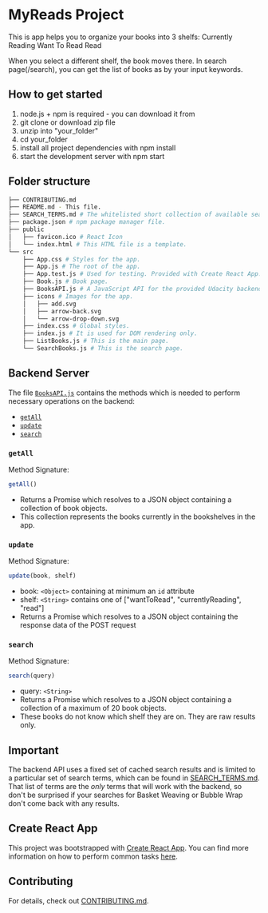 # MyReads Project

This is app helps you to organize your books into 3 shelfs:
Currently Reading
Want To Read
Read

When you select a different shelf, the book moves there. In search page(/search), you can get the list of books as by your input keywords.

## How to get started
1. node.js + npm is required - you can download it from 
2. git clone or download zip file
3. unzip into "your_folder"
4. cd your_folder
5. install all project dependencies with npm install
6. start the development server with npm start

## Folder structure
```bash
├── CONTRIBUTING.md
├── README.md - This file.
├── SEARCH_TERMS.md # The whitelisted short collection of available search terms.
├── package.json # npm package manager file.
├── public
│   ├── favicon.ico # React Icon
│   └── index.html # This HTML file is a template.
└── src
    ├── App.css # Styles for the app.
    ├── App.js # The root of the app.
    ├── App.test.js # Used for testing. Provided with Create React App. Testing is encouraged, but not required.
	├── Book.js # Book page.
    ├── BooksAPI.js # A JavaScript API for the provided Udacity backend. Instructions for the methods are below.
    ├── icons # Images for the app.
    │   ├── add.svg
    │   ├── arrow-back.svg
    │   └── arrow-drop-down.svg
    ├── index.css # Global styles.
    ├── index.js # It is used for DOM rendering only.
	├── ListBooks.js # This is the main page.
	└── SearchBooks.js # This is the search page.
```

## Backend Server

The file [`BooksAPI.js`](src/BooksAPI.js) contains the methods which is needed to perform necessary operations on the backend:

* [`getAll`](#getall)
* [`update`](#update)
* [`search`](#search)

### `getAll`

Method Signature:

```js
getAll()
```

* Returns a Promise which resolves to a JSON object containing a collection of book objects.
* This collection represents the books currently in the bookshelves in the app.

### `update`

Method Signature:

```js
update(book, shelf)
```

* book: `<Object>` containing at minimum an `id` attribute
* shelf: `<String>` contains one of ["wantToRead", "currentlyReading", "read"]  
* Returns a Promise which resolves to a JSON object containing the response data of the POST request

### `search`

Method Signature:

```js
search(query)
```

* query: `<String>`
* Returns a Promise which resolves to a JSON object containing a collection of a maximum of 20 book objects.
* These books do not know which shelf they are on. They are raw results only.

## Important
The backend API uses a fixed set of cached search results and is limited to a particular set of search terms, which can be found in [SEARCH_TERMS.md](SEARCH_TERMS.md). That list of terms are the _only_ terms that will work with the backend, so don't be surprised if your searches for Basket Weaving or Bubble Wrap don't come back with any results.

## Create React App

This project was bootstrapped with [Create React App](https://github.com/facebookincubator/create-react-app). You can find more information on how to perform common tasks [here](https://github.com/facebookincubator/create-react-app/blob/master/packages/react-scripts/template/README.md).

## Contributing

For details, check out [CONTRIBUTING.md](CONTRIBUTING.md).
